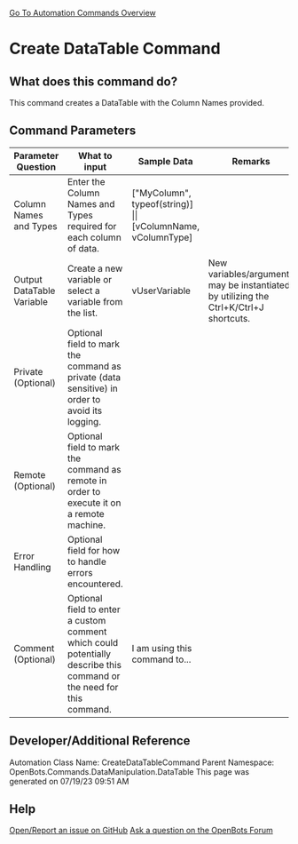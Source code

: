 <!--TITLE: Create DataTable Command -->
<!-- SUBTITLE: a command in the Data Manipulation Commands\DataTable group. -->
[Go To Automation Commands Overview](/automation-commands)


# Create DataTable Command


## What does this command do?
This command creates a DataTable with the Column Names provided.


## Command Parameters
| Parameter Question   	| What to input  	|  Sample Data 	| Remarks  	|
| ---                    | ---               | ---           | ---       |
|Column Names and Types|Enter the Column Names and Types required for each column of data.|["MyColumn", typeof(string)] \|\| [vColumnName, vColumnType]||
|Output DataTable Variable|Create a new variable or select a variable from the list.|vUserVariable|New variables/arguments may be instantiated by utilizing the Ctrl+K/Ctrl+J shortcuts.|
|Private (Optional)|Optional field to mark the command as private (data sensitive) in order to avoid its logging.|||
|Remote (Optional)|Optional field to mark the command as remote in order to execute it on a remote machine.|||
|Error Handling|Optional field for how to handle errors encountered.|||
|Comment (Optional)|Optional field to enter a custom comment which could potentially describe this command or the need for this command.|I am using this command to...||


## Developer/Additional Reference
Automation Class Name: CreateDataTableCommand
Parent Namespace: OpenBots.Commands.DataManipulation.DataTable
This page was generated on 07/19/23 09:51 AM


## Help
[Open/Report an issue on GitHub](https://github.com/OpenBotsAI/OpenBots.Studio/issues/new)
[Ask a question on the OpenBots Forum](https://openbots.ai/forums/)
